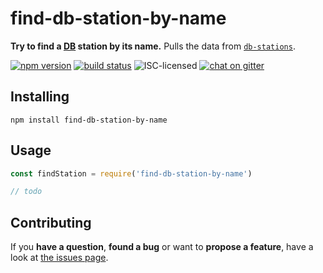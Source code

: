 # find-db-station-by-name

**Try to find a [DB](https://www.bahn.de/) station by its name.** Pulls the data from [`db-stations`](https://github.com/derhuerst/db-stations).

[![npm version](https://img.shields.io/npm/v/find-db-station-by-name.svg)](https://www.npmjs.com/package/find-db-station-by-name)
[![build status](https://img.shields.io/travis/derhuerst/find-db-station-by-name.svg)](https://travis-ci.org/derhuerst/find-db-station-by-name)
![ISC-licensed](https://img.shields.io/github/license/derhuerst/find-db-station-by-name.svg)
[![chat on gitter](https://badges.gitter.im/derhuerst.svg)](https://gitter.im/derhuerst)


## Installing

```shell
npm install find-db-station-by-name
```


## Usage

```js
const findStation = require('find-db-station-by-name')

// todo
```


## Contributing

If you **have a question**, **found a bug** or want to **propose a feature**, have a look at [the issues page](https://github.com/derhuerst/find-db-station-by-name/issues).
